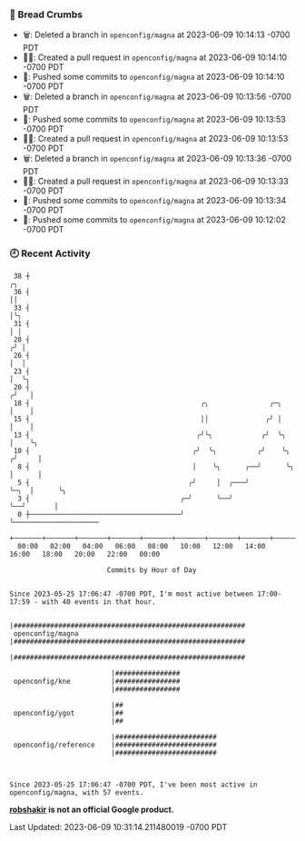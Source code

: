 ### 🍞 Bread Crumbs

 * 🗑: Deleted a branch in `openconfig/magna` at 2023-06-09 10:14:13 -0700 PDT
 * ✍🏼: Created a pull request in `openconfig/magna` at 2023-06-09 10:14:10 -0700 PDT
 * 🚢: Pushed some commits to `openconfig/magna` at 2023-06-09 10:14:10 -0700 PDT
 * 🗑: Deleted a branch in `openconfig/magna` at 2023-06-09 10:13:56 -0700 PDT
 * 🚢: Pushed some commits to `openconfig/magna` at 2023-06-09 10:13:53 -0700 PDT
 * ✍🏼: Created a pull request in `openconfig/magna` at 2023-06-09 10:13:53 -0700 PDT
 * 🗑: Deleted a branch in `openconfig/magna` at 2023-06-09 10:13:36 -0700 PDT
 * ✍🏼: Created a pull request in `openconfig/magna` at 2023-06-09 10:13:33 -0700 PDT
 * 🚢: Pushed some commits to `openconfig/magna` at 2023-06-09 10:13:34 -0700 PDT
 * 🚢: Pushed some commits to `openconfig/magna` at 2023-06-09 10:12:02 -0700 PDT

### 🕘 Recent Activity
```
 38 ┼                                                                        ╭╮
 36 ┤                                                                        ││
 33 ┤                                                                        │╰╮
 31 ┤                                                                        │ │
 28 ┤                                                                       ╭╯ │
 26 ┤                                                                       │  │
 23 ┤                                                                       │  ╰╮
 20 ┤                                                                      ╭╯   │
 18 ┤                                          ╭╮               ╭─╮        │    │
 15 ┤                                          ││              ╭╯ │        │    │
 13 ┤                                         ╭╯╰╮            ╭╯  ╰╮       │    ╰╮
 10 ┤                                        ╭╯  ╰╮          ╭╯    ╰╮     ╭╯     │
  8 ┤                                        │    ╰╮      ╭──╯      ╰╮    │      │
  5 ┤                                       ╭╯     │  ╭───╯          ╰─╮  │      ╰╮
  3 ┤                                     ╭─╯      ╰──╯                ╰──╯       │
  0 ┼─────────────────────────────────────╯                                       ╰─────────────────────
    +───────+───────+───────+───────+───────+───────+───────+───────+───────+───────+───────+───────+────
  00:00   02:00   04:00   06:00   08:00   10:00   12:00   14:00   16:00   18:00   20:00   22:00   00:00   

						Commits by Hour of Day


Since 2023-05-25 17:06:47 -0700 PDT, I'm most active between 17:00-17:59 - with 40 events in that hour.

```



```
                         |#########################################################
 openconfig/magna        |#########################################################
                         |#########################################################

                         |################
 openconfig/kne          |################
                         |################

                         |##
 openconfig/ygot         |##
                         |##

                         |#########################
 openconfig/reference    |#########################
                         |#########################



Since 2023-05-25 17:06:47 -0700 PDT, I've been most active in openconfig/magna, with 57 events.

```
**[robshakir](mailto:robjs@google.com) is not an official Google product.**  


Last Updated: 2023-06-09 10:31:14.211480019 -0700 PDT

